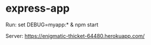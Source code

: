 # express-app

Run:
  set DEBUG=myapp:* & npm start

Server: https://enigmatic-thicket-64480.herokuapp.com/